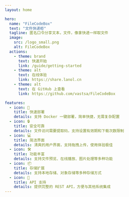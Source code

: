 ```yaml
---
layout: home

hero:
  name: "FileCodeBox"
  text: "文件快递柜"
  tagline: 匿名口令分享文本，文件，像拿快递一样取文件
  image:
    src: /logo_small.png
    alt: FileCodeBox
  actions:
    - theme: brand
      text: 快速开始
      link: /guide/getting-started
    - theme: alt
      text: 在线体验
      link: https://share.lanol.cn
    - theme: alt
      text: 在 GitHub 上查看
      link: https://github.com/vastsa/FileCodeBox

features:
  - icon: 🚀
    title: 快速部署
    details: 支持 Docker 一键部署，简单快捷，无需复杂配置
  - icon: 🔒
    title: 安全可靠
    details: 文件访问需要提取码，支持设置有效期和下载次数限制
  - icon: 💻
    title: 简洁界面
    details: 清爽的用户界面，支持拖拽上传，使用体验极佳
  - icon: 🛠️
    title: 功能丰富
    details: 支持文件预览、在线播放、图片处理等多种功能
  - icon: 📦
    title: 存储扩展
    details: 支持本地存储、对象存储等多种存储方式
  - icon: 🔌
    title: API 支持
    details: 提供完整的 REST API，方便与其他系统集成
---
```


